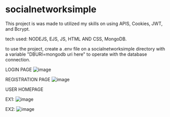 # socialnetworksimple

This project is was made to utilized my skills on using APIS, Cookies, JWT, and Bcrypt.

tech used: NODEJS, EJS, JS, HTML AND CSS, MongoDB.

to use the project, create a .env file on a socialnetworksimple directory with a variable "DBURI=mongodb uri here" to operate with the database connection.

LOGIN PAGE
![image](https://user-images.githubusercontent.com/73566770/163292442-f71c7b50-91d6-413d-9783-7553203174d7.png)

REGISTRATION PAGE
![image](https://user-images.githubusercontent.com/73566770/163292462-ce758f8c-f4c7-4547-8c66-e986cc7df1dc.png)

USER HOMEPAGE

EX1:
![image](https://user-images.githubusercontent.com/73566770/163292512-28a050ed-61d8-4521-bcc2-adbd2f1a7870.png)

EX2:
![image](https://user-images.githubusercontent.com/73566770/163292553-55a86a12-c9b3-48d2-9bc7-ad6b35dc7996.png)


